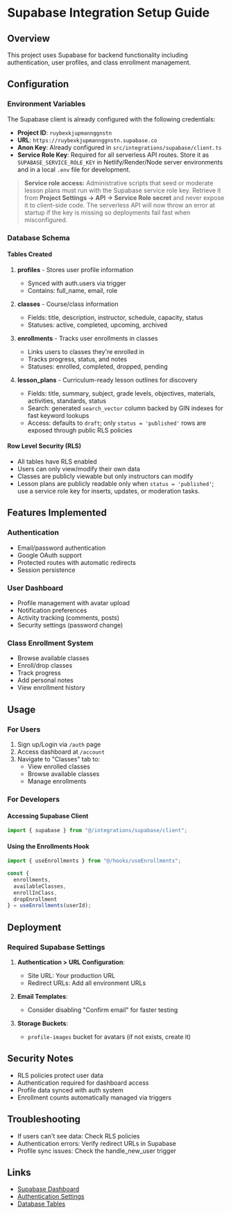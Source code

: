 # Supabase Integration Setup Guide

## Overview
This project uses Supabase for backend functionality including authentication, user profiles, and class enrollment management.

## Configuration

### Environment Variables
The Supabase client is already configured with the following credentials:
- **Project ID**: `ruybexkjupmannggnstn`
- **URL**: `https://ruybexkjupmannggnstn.supabase.co`
- **Anon Key**: Already configured in `src/integrations/supabase/client.ts`
- **Service Role Key**: Required for all serverless API routes. Store it as `SUPABASE_SERVICE_ROLE_KEY` in Netlify/Render/Node server environments and in a local `.env` file for development.

> **Service role access:** Administrative scripts that seed or moderate lesson plans must run with the Supabase service role key. Retrieve it from **Project Settings → API → Service Role secret** and never expose it to client-side code. The serverless API will now throw an error at startup if the key is missing so deployments fail fast when misconfigured.

### Database Schema

#### Tables Created
1. **profiles** - Stores user profile information
   - Synced with auth.users via trigger
   - Contains: full_name, email, role

2. **classes** - Course/class information
   - Fields: title, description, instructor, schedule, capacity, status
   - Statuses: active, completed, upcoming, archived

3. **enrollments** - Tracks user enrollments in classes
   - Links users to classes they're enrolled in
   - Tracks progress, status, and notes
   - Statuses: enrolled, completed, dropped, pending

4. **lesson_plans** - Curriculum-ready lesson outlines for discovery
   - Fields: title, summary, subject, grade levels, objectives, materials, activities, standards, status
   - Search: generated `search_vector` column backed by GIN indexes for fast keyword lookups
   - Access: defaults to `draft`; only `status = 'published'` rows are exposed through public RLS policies

#### Row Level Security (RLS)
- All tables have RLS enabled
- Users can only view/modify their own data
- Classes are publicly viewable but only instructors can modify
- Lesson plans are publicly readable only when `status = 'published'`; use a service role key for inserts, updates, or moderation tasks.

## Features Implemented

### Authentication
- Email/password authentication
- Google OAuth support
- Protected routes with automatic redirects
- Session persistence

### User Dashboard
- Profile management with avatar upload
- Notification preferences
- Activity tracking (comments, posts)
- Security settings (password change)

### Class Enrollment System
- Browse available classes
- Enroll/drop classes
- Track progress
- Add personal notes
- View enrollment history

## Usage

### For Users
1. Sign up/Login via `/auth` page
2. Access dashboard at `/account`
3. Navigate to "Classes" tab to:
   - View enrolled classes
   - Browse available classes
   - Manage enrollments

### For Developers

#### Accessing Supabase Client
```typescript
import { supabase } from "@/integrations/supabase/client";
```

#### Using the Enrollments Hook
```typescript
import { useEnrollments } from "@/hooks/useEnrollments";

const { 
  enrollments, 
  availableClasses,
  enrollInClass,
  dropEnrollment 
} = useEnrollments(userId);
```

## Deployment

### Required Supabase Settings
1. **Authentication > URL Configuration**:
   - Site URL: Your production URL
   - Redirect URLs: Add all environment URLs

2. **Email Templates**: 
   - Consider disabling "Confirm email" for faster testing

3. **Storage Buckets**:
   - `profile-images` bucket for avatars (if not exists, create it)

## Security Notes
- RLS policies protect user data
- Authentication required for dashboard access
- Profile data synced with auth system
- Enrollment counts automatically managed via triggers

## Troubleshooting
- If users can't see data: Check RLS policies
- Authentication errors: Verify redirect URLs in Supabase
- Profile sync issues: Check the handle_new_user trigger

## Links
- [Supabase Dashboard](https://supabase.com/dashboard/project/ruybexkjupmannggnstn)
- [Authentication Settings](https://supabase.com/dashboard/project/ruybexkjupmannggnstn/auth/providers)
- [Database Tables](https://supabase.com/dashboard/project/ruybexkjupmannggnstn/editor)